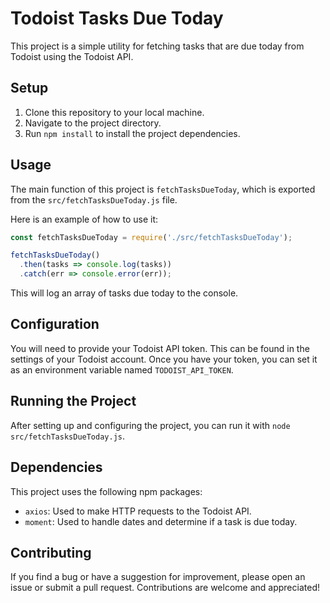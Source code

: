 # Todoist Tasks Due Today

This project is a simple utility for fetching tasks that are due today from Todoist using the Todoist API.

## Setup

1. Clone this repository to your local machine.
2. Navigate to the project directory.
3. Run `npm install` to install the project dependencies.

## Usage

The main function of this project is `fetchTasksDueToday`, which is exported from the `src/fetchTasksDueToday.js` file.

Here is an example of how to use it:

```javascript
const fetchTasksDueToday = require('./src/fetchTasksDueToday');

fetchTasksDueToday()
  .then(tasks => console.log(tasks))
  .catch(err => console.error(err));
```

This will log an array of tasks due today to the console.

## Configuration

You will need to provide your Todoist API token. This can be found in the settings of your Todoist account. Once you have your token, you can set it as an environment variable named `TODOIST_API_TOKEN`.

## Running the Project

After setting up and configuring the project, you can run it with `node src/fetchTasksDueToday.js`.

## Dependencies

This project uses the following npm packages:

- `axios`: Used to make HTTP requests to the Todoist API.
- `moment`: Used to handle dates and determine if a task is due today.

## Contributing

If you find a bug or have a suggestion for improvement, please open an issue or submit a pull request. Contributions are welcome and appreciated!